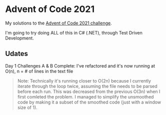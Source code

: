 # Advent of Code 2021

My solutions to the [Advent of Code 2021 challenge](https://adventofcode.com/2021).

I'm going to try doing ALL of this in C# (.NET), through Test Driven Development.


## Udates

Day 1 Challenges A & B Complete: I've refactored and it's now running at O(n), n = # of lines in the text file

> Note: Technically it's running closer to O(2n) because I currently iterate through the loop twice, assuming the file needs to be parsed before each run. This was decreased from the previous O(3n) when I first comleted the problem. I managed to simplify the unsmoothed code by making it a subset of the smoothed code (just with a window size of 1).